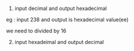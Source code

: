 1. input decimal and output hexadecimal

eg : input 238 and output is hexadecimal value(ee)

we need to divided by 16

2. input hexadeimal and output decimal
